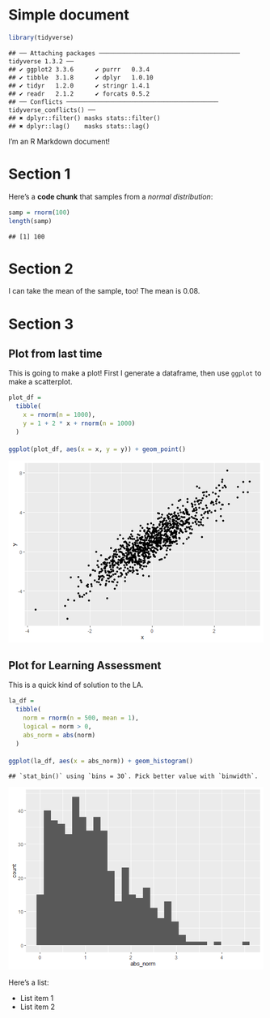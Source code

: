 Simple document
================

``` r
library(tidyverse)
```

    ## ── Attaching packages ─────────────────────────────────────── tidyverse 1.3.2 ──
    ## ✔ ggplot2 3.3.6      ✔ purrr   0.3.4 
    ## ✔ tibble  3.1.8      ✔ dplyr   1.0.10
    ## ✔ tidyr   1.2.0      ✔ stringr 1.4.1 
    ## ✔ readr   2.1.2      ✔ forcats 0.5.2 
    ## ── Conflicts ────────────────────────────────────────── tidyverse_conflicts() ──
    ## ✖ dplyr::filter() masks stats::filter()
    ## ✖ dplyr::lag()    masks stats::lag()

I’m an R Markdown document!

# Section 1

Here’s a **code chunk** that samples from a *normal distribution*:

``` r
samp = rnorm(100)
length(samp)
```

    ## [1] 100

# Section 2

I can take the mean of the sample, too! The mean is 0.08.

# Section 3

## Plot from last time

This is going to make a plot! First I generate a dataframe, then use
`ggplot` to make a scatterplot.

``` r
plot_df = 
  tibble(
    x = rnorm(n = 1000),
    y = 1 + 2 * x + rnorm(n = 1000)
  )

ggplot(plot_df, aes(x = x, y = y)) + geom_point()
```

![](P8105_Lecture_3_writing_with_data_09132022_files/figure-gfm/chunk_scatterplot-1.png)<!-- -->

## Plot for Learning Assessment

This is a quick kind of solution to the LA.

``` r
la_df =
  tibble(
    norm = rnorm(n = 500, mean = 1),
    logical = norm > 0,
    abs_norm = abs(norm)
  )

ggplot(la_df, aes(x = abs_norm)) + geom_histogram()
```

    ## `stat_bin()` using `bins = 30`. Pick better value with `binwidth`.

![](P8105_Lecture_3_writing_with_data_09132022_files/figure-gfm/unnamed-chunk-3-1.png)<!-- -->

Here’s a list:

-   List item 1
-   List item 2
